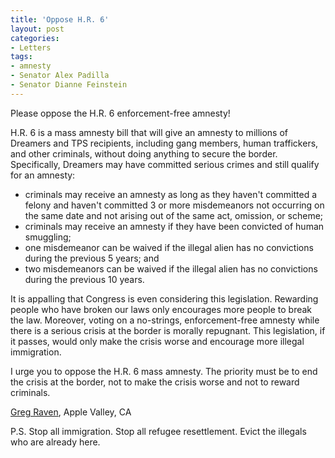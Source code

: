 ```yaml
---
title: 'Oppose H.R. 6'
layout: post
categories:
- Letters
tags:
- amnesty
- Senator Alex Padilla
- Senator Dianne Feinstein
---
```


Please oppose the H.R. 6 enforcement-free amnesty!

H.R. 6 is a mass amnesty bill that will give an amnesty to millions of Dreamers and TPS recipients, including gang members, human traffickers, and other criminals, without doing anything to secure the border. Specifically, Dreamers may have committed serious crimes and still qualify for an amnesty:

- criminals may receive an amnesty as long as they haven't committed a felony and haven't committed 3 or more misdemeanors not occurring on the same date and not arising out of the same act, omission, or scheme;
- criminals may receive an amnesty if they have been convicted of human smuggling;
- one misdemeanor can be waived if the illegal alien has no convictions during the previous 5 years; and
- two misdemeanors can be waived if the illegal alien has no convictions during the previous 10 years.

It is appalling that Congress is even considering this legislation. Rewarding people who have broken our laws only encourages more people to break the law. Moreover, voting on a no-strings, enforcement-free amnesty while there is a serious crisis at the border is morally repugnant. This legislation, if it passes, would only make the crisis worse and encourage more illegal immigration.

I urge you to oppose the H.R. 6 mass amnesty. The priority must be to end the crisis at the border, not to make the crisis worse and not to reward criminals.

[Greg Raven](https://www.gregraven.org/), Apple Valley, CA

P.S. Stop all immigration. Stop all refugee resettlement. Evict the illegals who are already here.